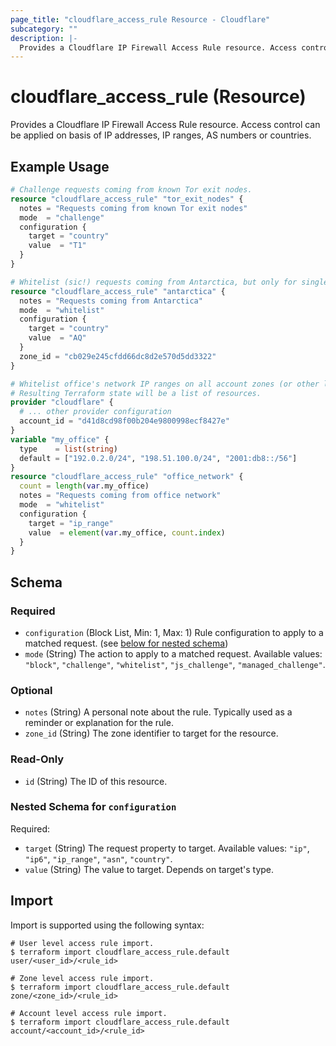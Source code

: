 ```yaml
---
page_title: "cloudflare_access_rule Resource - Cloudflare"
subcategory: ""
description: |-
  Provides a Cloudflare IP Firewall Access Rule resource. Access control can be applied on basis of IP addresses, IP ranges, AS numbers or countries.
---
```


# cloudflare_access_rule (Resource)

Provides a Cloudflare IP Firewall Access Rule resource. Access control can be applied on basis of IP addresses, IP ranges, AS numbers or countries.

## Example Usage

```terraform
# Challenge requests coming from known Tor exit nodes.
resource "cloudflare_access_rule" "tor_exit_nodes" {
  notes = "Requests coming from known Tor exit nodes"
  mode  = "challenge"
  configuration {
    target = "country"
    value  = "T1"
  }
}

# Whitelist (sic!) requests coming from Antarctica, but only for single zone.
resource "cloudflare_access_rule" "antarctica" {
  notes = "Requests coming from Antarctica"
  mode  = "whitelist"
  configuration {
    target = "country"
    value  = "AQ"
  }
  zone_id = "cb029e245cfdd66dc8d2e570d5dd3322"
}

# Whitelist office's network IP ranges on all account zones (or other lists of resources).
# Resulting Terraform state will be a list of resources.
provider "cloudflare" {
  # ... other provider configuration
  account_id = "d41d8cd98f00b204e9800998ecf8427e"
}
variable "my_office" {
  type    = list(string)
  default = ["192.0.2.0/24", "198.51.100.0/24", "2001:db8::/56"]
}
resource "cloudflare_access_rule" "office_network" {
  count = length(var.my_office)
  notes = "Requests coming from office network"
  mode  = "whitelist"
  configuration {
    target = "ip_range"
    value  = element(var.my_office, count.index)
  }
}
```
<!-- schema generated by tfplugindocs -->
## Schema

### Required

- `configuration` (Block List, Min: 1, Max: 1) Rule configuration to apply to a matched request. (see [below for nested schema](#nestedblock--configuration))
- `mode` (String) The action to apply to a matched request. Available values: `"block"`, `"challenge"`, `"whitelist"`, `"js_challenge"`, `"managed_challenge"`.

### Optional

- `notes` (String) A personal note about the rule. Typically used as a reminder or explanation for the rule.
- `zone_id` (String) The zone identifier to target for the resource.

### Read-Only

- `id` (String) The ID of this resource.

<a id="nestedblock--configuration"></a>
### Nested Schema for `configuration`

Required:

- `target` (String) The request property to target. Available values: `"ip"`, `"ip6"`, `"ip_range"`, `"asn"`, `"country"`.
- `value` (String) The value to target. Depends on target's type.

## Import

Import is supported using the following syntax:
```shell
# User level access rule import.
$ terraform import cloudflare_access_rule.default user/<user_id>/<rule_id>

# Zone level access rule import.
$ terraform import cloudflare_access_rule.default zone/<zone_id>/<rule_id>

# Account level access rule import.
$ terraform import cloudflare_access_rule.default account/<account_id>/<rule_id>
```
